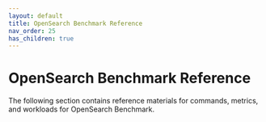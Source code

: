```yaml
---
layout: default
title: OpenSearch Benchmark Reference
nav_order: 25
has_children: true
---
```


# OpenSearch Benchmark Reference

The following section contains reference materials for commands, metrics, and workloads for OpenSearch Benchmark.
